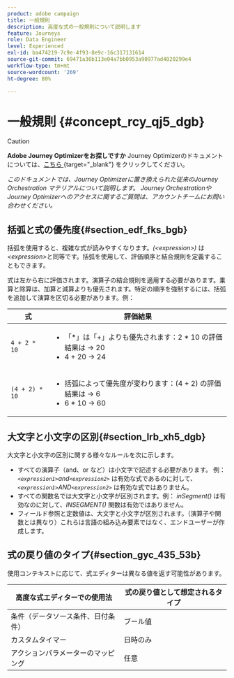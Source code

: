 ```yaml
---
product: adobe campaign
title: 一般規則
description: 高度な式の一般規則について説明します
feature: Journeys
role: Data Engineer
level: Experienced
exl-id: ba474219-7c9e-4f93-8e9c-16c317131614
source-git-commit: 69471a36b113e04a7bb0953a90977ad4020299e4
workflow-type: tm+mt
source-wordcount: '269'
ht-degree: 80%

---
```


# 一般規則 {#concept_rcy_qj5_dgb}


>[!CAUTION]
>
>**Adobe Journey Optimizerをお探しですか** Journey Optimizerのドキュメントについては、[&#x200B; こちら &#x200B;](https://experienceleague.adobe.com/ja/docs/journey-optimizer/using/ajo-home){target="_blank"} をクリックしてください。
>
>
>_このドキュメントでは、Journey Optimizerに置き換えられた従来のJourney Orchestration マテリアルについて説明します。 Journey OrchestrationやJourney Optimizerへのアクセスに関するご質問は、アカウントチームにお問い合わせください。_


## 括弧と式の優先度{#section_edf_fks_bgb}

括弧を使用すると、複雑な式が読みやすくなります。_(&lt;expression>)_ は _&lt;expression>_&#x200B;と同等です。括弧を使用して、評価順序と結合規則を定義することもできます。

式は左から右に評価されます。演算子の結合規則を適用する必要があります。乗算と除算は、加算と減算よりも優先されます。特定の順序を強制するには、括弧を追加して演算を区切る必要があります。例：

<!--```5 + 2 * 10 = 25, and (5 + 2) * 10 = 70```-->

| 式 | 評価結果 |
|--- |--- |
| `4 + 2 * 10` | <ul><li>「*」は「+」よりも優先されます：2 * 10 の評価結果は → 20</li><li>4 + 20 → 24</li></ul> |
| `(4 + 2) * 10` | <ul><li>括弧によって優先度が変わります：(4 + 2) の評価結果は → 6</li><li> 6 * 10 → 60</li></ul> |

## 大文字と小文字の区別{#section_lrb_xh5_dgb}

大文字と小文字の区別に関する様々なルールを次に示します。

* すべての演算子（and、or など）は小文字で記述する必要があります。 例： _`<expression1>`and`<expression2>`_ は有効な式であるのに対して、_`<expression1>`AND`<expression2>`_ は有効な式ではありません。
* すべての関数名では大文字と小文字が区別されます。例： _inSegment()_ は有効なのに対して、_INSEGMENT()_ 関数は有効ではありません。
* フィールド参照と定数値は、大文字と小文字が区別されます。（演算子や関数とは異なり）これらは言語の組み込み要素ではなく、エンドユーザーが作成します。

## 式の戻り値のタイプ{#section_gyc_435_53b}

使用コンテキストに応じて、式エディターは異なる値を返す可能性があります。

| 高度な式エディターでの使用法 | 式の戻り値として想定されるタイプ |
|--- |--- |
| 条件（データソース条件、日付条件） | ブール値 |
| カスタムタイマー | 日時のみ |
| アクションパラメーターのマッピング | 任意 |
